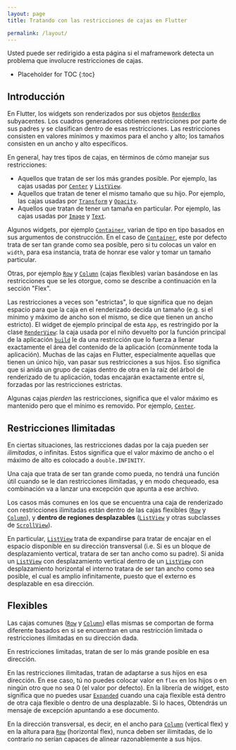 ```yaml
---
layout: page
title: Tratando con las restricciones de cajas en Flutter

permalink: /layout/
---
```


Usted puede ser redirigido a esta página si el maframework detecta un problema que involucre restricciones de cajas.


* Placeholder for TOC
{:toc}

## Introducción

En Flutter, los widgets son renderizados por sus objetos [`RenderBox`](https://docs.flutter.io/flutter/rendering/RenderBox-class.html) subyacentes. Los cuadros generadores obtienen restricciones por parte de sus padres y se clasifican dentro de esas restricciones. 
Las restricciones consisten en valores mínimos y maximos para el ancho y alto; los tamaños consisten en un ancho y alto específicos.

En general, hay tres tipos de cajas, en términos de cómo manejar
sus restricciones:

- Aquellos que tratan de ser los más grandes posible.
  Por ejemplo, las cajas usadas por [`Center`](https://docs.flutter.io/flutter/widgets/Center-class.html) y [`ListView`](https://docs.flutter.io/flutter/widgets/ListView-class.html).
- Aquellos que tratan de tener el mismo tamaño que su hijo.
  Por ejemplo, las cajas usadas por [`Transform`](https://docs.flutter.io/flutter/widgets/Transform-class.html) y [`Opacity`](https://docs.flutter.io/flutter/widgets/Opacity-class.html).
- Aquellos que tratan de tener un tamaña en particular.
  Por ejemplo, las cajas usadas por [`Image`](https://docs.flutter.io/flutter/dart-ui/Image-class.html) y [`Text`](https://docs.flutter.io/flutter/widgets/Text-class.html).

Algunos widgets, por ejemplo [`Container`](https://docs.flutter.io/flutter/widgets/Container-class.html), varian de tipo en tipo basados en sus argumentos de construcción. En el caso de [`Container`](https://docs.flutter.io/flutter/widgets/Container-class.html), este por defecto trata de ser tan grande como sea posible, pero si tu colocas un valor en `width`, para esa instancia, trata de honrar ese valor y tomar un tamaño particular.

Otras, por ejemplo [`Row`](https://docs.flutter.io/flutter/widgets/Row-class.html) y [`Column`](https://docs.flutter.io/flutter/widgets/Column-class.html) (cajas flexibles) varían basándose en las restricciones que se les otorgue, como se describe a continuación en la sección "Flex".

Las restricciones a veces son "estrictas", lo que significa que no dejan espacio para que la caja en el renderizado decida un tamaño
(e.g. si el mínimo y máximo  de ancho son el mismo, se dice que tienen un ancho estricto). El widget de ejemplo principal de esta `App`, es restringido por la clase
[`RenderView`](https://docs.flutter.io/flutter/rendering/RenderView-class.html): la caja usada por el niño devuelto por la función principal de la aplicación [`build`](https://docs.flutter.io/flutter/widgets/State/build.html) le da una restricción que lo fuerza a llenar exactamente el área del contenido de la aplicación  (comúnmente toda la aplicación). Muchas de las cajas en Flutter, especialmente aquellas que tienen un único hijo, van pasar sus restricciones a sus hijos. Eso significa que si anida un grupo de cajas dentro de otra en la raíz del árbol de renderizado de tu aplicación, todas encajarán exactamente entre sí, forzadas por las restricciones estrictas.

Algunas cajas _pierden_ las restricciones, significa que el valor máximo es mantenido pero que el mínimo es removido. Por ejemplo, [`Center`](https://docs.flutter.io/flutter/widgets/Center-class.html).

Restricciones Ilimitadas
------------------------

En ciertas situaciones, las restricciones dadas por la caja pueden ser _ilimitadas_, o infinitas. Estos significa que el valor máximo de ancho o el máximo de alto es colocado a `double.INFINITY`.


Una caja que trata de ser tan grande como pueda, no tendrá una función útil cuando se le dan restricciones ilimitadas, y en modo chequeado, esa combinación va a lanzar una excepción que apunta a ese archivo.

Los casos más comunes en los que se encuentra una caja de renderizado con restricciones ilimitadas están dentro de las cajas flexibles ([`Row`](https://docs.flutter.io/flutter/widgets/Row-class.html)
y [`Column`](https://docs.flutter.io/flutter/widgets/Column-class.html)), 
y **dentro de regiones desplazables** 
([`ListView`](https://docs.flutter.io/flutter/widgets/ListView-class.html) 
y otras subclasses de [`ScrollView`](https://docs.flutter.io/flutter/widgets/ScrollView-class.html)).

En particular, [`ListView`](https://docs.flutter.io/flutter/widgets/ListView-class.html)
trata de expandirse para tratar de encajar en el espacio disponible en su dirección transversal (i.e. Si es un bloque de desplazamiento vertical, tratara de ser tan ancho como su padre). Si anida un
[`ListView`](https://docs.flutter.io/flutter/widgets/ListView-class.html) con desplazamiento vertical dentro de un [`ListView`](https://docs.flutter.io/flutter/widgets/ListView-class.html) con desplazamiento horizontal el interno tratara de ser tan ancho como sea posible, el cual es amplio infinitamente, puesto que el externo es desplazable en esa dirección.

Flexibles
---------

Las cajas comunes ([`Row`](https://docs.flutter.io/flutter/widgets/Row-class.html) 
y [`Column`](https://docs.flutter.io/flutter/widgets/Column-class.html))  ellas mismas se comportan de forma diferente basados en si se encuentran en una restricción limitada o restricciones ilimitadas en su dirección dada.

En restricciones limitadas, tratan de ser lo más grande posible en esa dirección.

En las restricciones ilimitadas, tratan de adaptarse a sus hijos en esa dirección. En ese caso, tú no puedes colocar valor en `flex` en los hijos o en ningún otro que no sea 0 (el valor por defecto). En la librería de widget, esto significa que no puedes usar [`Expanded`](https://docs.flutter.io/flutter/widgets/Expanded-class.html)
cuando una caja flexible está dentro de otra caja flexible o dentro de una desplazable. Si lo haces, Obtendrás un mensaje de excepción apuntando a ese documento.

En la dirección transversal, es decir, en el ancho para [`Column`](https://docs.flutter.io/flutter/widgets/Column-class.html) (vertical flex) y en la altura para [`Row`](https://docs.flutter.io/flutter/widgets/Row-class.html) (horizontal flex), nunca deben ser ilimitadas, de lo contrario no serían capaces de alinear razonablemente a sus hijos.
